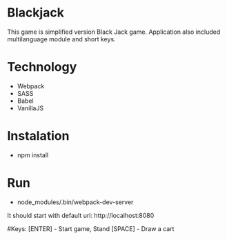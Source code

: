 # Blackjack
This game is simplified version Black Jack game. Application also included multilanguage module and short keys.

# Technology 
- Webpack
- SASS
- Babel
- VanillaJS

# Instalation

- npm install

# Run

- node_modules/.bin/webpack-dev-server

It should start with default url: http://localhost:8080

#Keys:
[ENTER] - Start game, Stand
[SPACE] - Draw a cart
